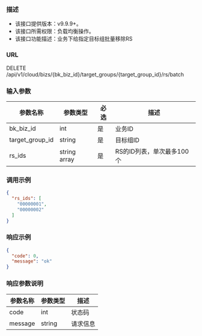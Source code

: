 ### 描述

- 该接口提供版本：v9.9.9+。
- 该接口所需权限：负载均衡操作。
- 该接口功能描述：业务下给指定目标组批量移除RS

### URL

DELETE /api/v1/cloud/bizs/{bk_biz_id}/target_groups/{target_group_id}/rs/batch

### 输入参数

| 参数名称          | 参数类型       | 必选 | 描述                   |
|------------------|--------------|------|-----------------------|
| bk_biz_id        | int          | 是   | 业务ID                 |
| target_group_id  | string       | 是   | 目标组ID                |
| rs_ids           | string array | 是   | RS的ID列表，单次最多100个 |

### 调用示例

```json
{
  "rs_ids": [
    "00000001",
    "00000002"
  ]
}
```

### 响应示例

```json
{
  "code": 0,
  "message": "ok"
}
```

### 响应参数说明

| 参数名称    | 参数类型   | 描述   |
|---------|--------|------|
| code    | int    | 状态码  |
| message | string | 请求信息 |

